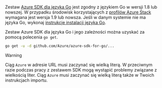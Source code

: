 Zestaw [Azure SDK dla języka Go](https://github.com/Azure/azure-sdk-for-go) jest zgodny z językiem Go w wersji 1.8 lub nowszej. W przypadku środowisk korzystających z [profilów Azure Stack](https://docs.microsoft.com/en-us/azure/azure-stack/azure-stack-version-profiles) wymagana jest wersja 1.9 lub nowsza.
Jeśli w danym systemie nie ma języka Go, wykonaj [instrukcje instalacji języka Go](https://golang.org/doc/install).

Zestaw Azure SDK dla języka Go i jego zależności można uzyskać za pomocą polecenia `go get`.

```bash
go get -u -d github.com/Azure/azure-sdk-for-go/...
```

> [!WARNING]
> Ciąg `Azure` w adresie URL musi zaczynać się wielką literą. W przeciwnym razie podczas pracy z zestawem SDK mogą wystąpić problemy związane z wielkością liter. Ciąg `Azure` musi zaczynać się wielką literą także w Twoich instrukcjach importu.

